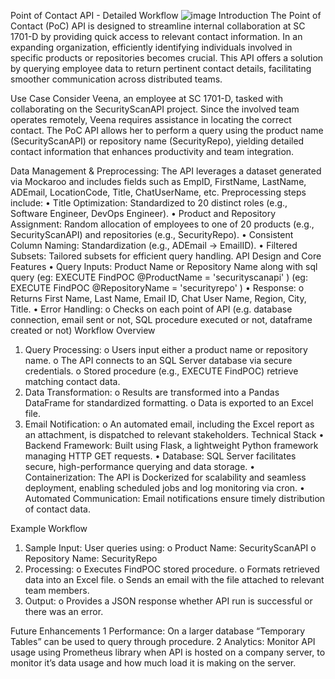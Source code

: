  Point of Contact API - Detailed Workflow
 ![image](https://github.com/user-attachments/assets/cf22cb2a-85fb-4ef9-8182-d1796af52e8b)
Introduction
The Point of Contact (PoC) API is designed to streamline internal collaboration at SC 1701-D by providing quick access to relevant contact information. In an expanding organization, efficiently identifying individuals involved in specific products or repositories becomes crucial. This API offers a solution by querying employee data to return pertinent contact details, facilitating smoother communication across distributed teams.

Use Case
Consider Veena, an employee at SC 1701-D, tasked with collaborating on the SecurityScanAPI project. Since the involved team operates remotely, Veena requires assistance in locating the correct contact. The PoC API allows her to perform a query using the product name (SecurityScanAPI) or repository name (SecurityRepo), yielding detailed contact information that enhances productivity and team integration.

Data Management & Preprocessing:
The API leverages a dataset generated via Mockaroo and includes fields such as EmpID, FirstName, LastName, ADEmail, LocationCode, Title, ChatUserName, etc. Preprocessing steps include:
•	Title Optimization: Standardized to 20 distinct roles (e.g., Software Engineer, DevOps Engineer).
•	Product and Repository Assignment: Random allocation of employees to one of 20 products (e.g., SecurityScanAPI) and repositories (e.g., SecurityRepo).
•	Consistent Column Naming: Standardization (e.g., ADEmail → EmailID).
•	Filtered Subsets: Tailored subsets for efficient query handling.
API Design and Core Features
•	Query Inputs: Product Name or Repository Name along with sql query 
                         (eg: EXECUTE FindPOC @ProductName = 'securityscanapi' )
		    (eg: EXECUTE FindPOC @RepositoryName = 'securityrepo' )
•	Response:
o	Returns First Name, Last Name, Email ID, Chat User Name, Region, City, Title.
•	Error Handling:
o	Checks on each point of API (e.g. database connection, email sent or not, SQL procedure executed or not, dataframe created or not)
Workflow Overview
1.	Query Processing:
o	Users input either a product name or repository name.
o	The API connects to an SQL Server database via secure credentials.
o	Stored procedure (e.g., EXECUTE FindPOC) retrieve matching contact data.
2.	Data Transformation:
o	Results are transformed into a Pandas DataFrame for standardized formatting.
o	Data is exported to an Excel file.
3.	Email Notification:
o	An automated email, including the Excel report as an attachment, is dispatched to relevant stakeholders.
Technical Stack
•	Backend Framework: Built using Flask, a lightweight Python framework managing HTTP GET requests.
•	Database: SQL Server facilitates secure, high-performance querying and data storage.
•	Containerization: The API is Dockerized for scalability and seamless deployment, enabling scheduled jobs and log monitoring via cron.
•	Automated Communication: Email notifications ensure timely distribution of contact data.

Example Workflow
1.	Sample Input: User queries using:
o	Product Name: SecurityScanAPI
o	Repository Name: SecurityRepo
2.	Processing:
o	Executes FindPOC stored procedure.
o	Formats retrieved data into an Excel file.
o	Sends an email with the file attached to relevant team members.
3.	Output:
o	Provides a JSON response whether API run is successful or there was an error.

Future Enhancements
1	Performance: On a larger database “Temporary Tables” can be used to query through procedure.
2	Analytics: Monitor API usage using Prometheus library when API is hosted on a company server, to monitor it’s data usage and how much load it is making on the server.
